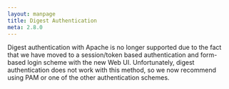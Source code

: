 ```yaml
---
layout: manpage
title: Digest Authentication
meta: 2.8.0
---
```


Digest authentication with Apache is no longer supported due to the fact that we have moved to a session/token based
authentication and form-based login scheme with the new Web UI. Unfortunately, digest authentication does not work with
this method, so we now recommend using PAM or one of the other authentication schemes.
